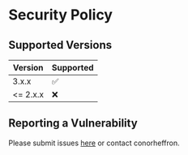 # Security Policy

## Supported Versions

| Version | Supported          |
| ------- | ------------------ |
| 3.x.x   | :white_check_mark: |
| <= 2.x.x   | :x:                |

## Reporting a Vulnerability

Please submit issues [here](https://github.com/conorheffron/elastic-tester/issues) or contact conorheffron.
